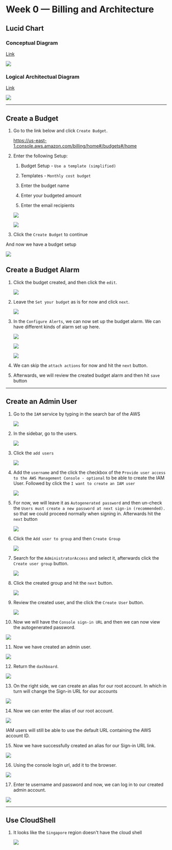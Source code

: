 # Week 0 — Billing and Architecture

## Lucid Chart

### Conceptual Diagram

[Link](https://lucid.app/documents/view/0af05386-47f0-4388-9e1a-4c6b165cc717)

![](week0_files/0_Conceptual_diagram.png)

### Logical Architectual Diagram

[Link](https://lucid.app/documents/view/c56dae33-e3ea-41e1-b356-f1f7e46b8f5f)

![](week0_files/1_Lucid_chart.png)

---

## Create a Budget

1. Go to the link below and click `Create Budget`.

   https://us-east-1.console.aws.amazon.com/billing/home#/budgets#/home

2. Enter the following Setup:

    1. Budget Setup - `Use a template (simplified)`

    2. Templates - `Monthly cost budget`

    3. Enter the budget name

    4. Enter your budgeted amount

    5. Enter the email recipients

   ![](week0_files/2_budget.png)

   ![](week0_files/3_budget.png)

3. Click the `Create Budget` to continue

And now we have a budget setup

![](week0_files/4_budget.png)

## Create a Budget Alarm

1. Click the budget created, and then click the `edit`.

   ![](week0_files/5_alarm.png)

2. Leave the `Set your budget` as is for now and click `next`.

   ![](week0_files/6_alarm.png)

3. In the `Configure Alerts`, we can now set up the budget alarm. We can have different kinds of alarm set up here.

   ![](week0_files/7_alarm.png)

   ![](week0_files/8_alarm.png)

   ![](week0_files/9_alarm.png)

4. We can skip the `attach actions` for now and hit the `next` button.

5. Afterwards, we will review the created budget alarm and then hit `save` button

---

## Create an Admin User

1. Go to the `IAM` service by typing in the search bar of the AWS

   ![](week0_files/10_iam.png)

2. In the sidebar, go to the users.

   ![](week0_files/11_iam.png)

3. Click the `add users`

   ![](week0_files/12_iam.png)

4. Add the `username` and the click the checkbox of the `Provide user access to the AWS Management Console - optional`
   to be able to create the IAM User. Followed by click the `I want to create an IAM user`

   ![](week0_files/13_iam.png)

5. For now, we will leave it as `Autogenerated password` and then un-check
   the `Users must create a new password at next sign-in (recommended).` so that we could proceed normally when signing
   in. Afterwards hit the `next` button

   ![](week0_files/14_iam.png)

6. Click the `Add user to group` and then `Create Group`

   ![](week0_files/15_iam.png)

7. Search for the `AdministratorAccess` and select it, afterwards click the `Create user group` button.

   ![](week0_files/16_iam.png)

8. Click the created group and hit the `next` button.

   ![](week0_files/17_iam.png)

9. Review the created user, and the click the `Create User` button.

   ![](week0_files/18_iam.png)

10. Now we will have the `Console sign-in URL` and then we can now view the autogenerated password.

   ![](week0_files/19_iam.png)

11. Now we have created an admin user.

   ![](week0_files/20_iam.png)

12. Return the `dashboard`.

   ![](week0_files/21_admin.png)

13. On the right side, we can create an alias for our root account. In which in turn will change the Sign-in URL for our
    accounts

   ![](week0_files/22_admin.png)

14. Now we can enter the alias of our root account.

   ![](week0_files/23_alias.png)

   IAM users will still be able to use the default URL containing the AWS account ID.

15. Now we have successfully created an alias for our Sign-in URL link.
   
   ![](week0_files/24_alias.png)

16. Using the console login url, add it to the browser.

   ![](week0_files/25_admin.png)

17. Enter te username and password and now, we can log in to our created admin account.

   ![](week0_files/26_admin.png)

---

## Use CloudShell

1. It looks like the `Singapore` region doesn't have the cloud shell

   ![](week0_files/27_cloudshell.png)